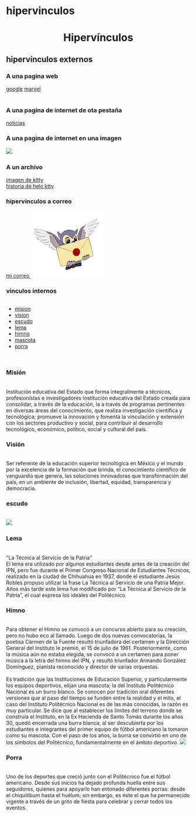 # hipervinculos
<html>
<head>
</head>
<body>

<h1><center>Hiperv&iacutenculos</h1></center>
<h2>hiperv&iacutenculos externos</h2>
<h3> A una pagina web</h3>
<a href="https://www.google.com.mx/?hl=es-419"> google</a>
<a href="https://www.marvel.com/"> marvel</a> <br><br>


<h3>A una pagina de internet de ota pestaña</h3>
<a href=https://www.milenio.com/> noticias</a>

<h3> A una pagina de internet en una imagen </h3>
<a href="https://www.sanrio.com/"><img src="hk.jpg"></a>

<h3> A un archivo </h3>
<a href="Hellokitty.jpg"> imagen de kitty </a> <br>
<a href="HistoriaHK.docx">historia de helo ktty </a>

<h3> hipervinculos a correo </h3>
<a href="belenmercadobarrios@gmail.com">mi correo </a>
<img src="correo.gif">


<h3> vinculos internos</h3>
<h2><nav id="menu"> </h2>

<ul>
<li><a href="#contenedor">mision</li></a>
<li><a href="#mesa">vision</li></a>
<li><a href="#bote">escudo</li></a>
<li><a href="#caso">lema</li></a>
<li><a href="#barro">himno</li></a>
<li><a href="#masca">mascota</li></a>
<li><a href="#xd">porra</li></a>
</ul>
</nav>
<br>
<div class="contenedor" id="contenedor">
<h3>Misión </h3><br>
Institución educativa del Estado que forma integralmente a técnicos, profesionistas e investigadores Institución educativa del Estado creada para consolidar, a través de la educación, la a través de programas pertinentes en diversas áreas del conocimiento, que realiza investigación científica y tecnológica; promueve la innovación y fomenta la vinculación y extensión con los sectores productivo y social, para contribuir al desarrollo tecnológico, económico, político, social y cultural del país.
<br>
</div>
<div class="mesa" id="mesa">
<h3>Visión</h3><br>
Ser referente de la educación superior tecnológica en México y el mundo por la excelencia de la formación que brinda, el conocimiento científico de vanguardia que genera, las soluciones innovadoras que transformación del país, en un ambiente de inclusión, libertad, equidad, transparencia y democracia.
<br>
</div>
<div class="bote" id="bote">
<h3>escudo</h3><br>
<img src="escudo">
<br>
</div>
<div class="caso" id="caso">
<h3>Lema</h3><br>
"La Técnica al Servicio de la Patria"<br>
El lema era utilizado por algunos estudiantes desde antes de la creación del IPN, pero fue durante el Primer Congreso Nacional de Estudiantes Técnicos, realizado en la ciudad de Chihuahua en 1937, donde el estudiante Jesús Robles propuso utilizar la frase La Técnica al Servicio de una Patria Mejor. Años más tarde este lema fue modificado por “La Técnica al Servicio de la Patria”, el cual expresa los ideales del Politécnico.
<br>
</div>
<div class="barro" id="barro">
<h3>Himno</h3><br>
Para obtener el Himno se convocó a un concurso abierto para su creación, pero no hubo eco al llamado. Luego de dos nuevas convocatorias, la poetisa Carmen de la Fuente resultó triunfadora del certamen y la Dirección General del Instituto le premió, el 15 de julio de 1961. Posteriormente, como la música aún no estaba elegida, se convocó a un certamen para poner música a la letra del himno del IPN, y resultó triunfador Armando González Domínguez, pianista reconocido y director de varias orquestas.
<br>
</div>
<div class="masca" id="masca">
<h3<Mascota</h3><br>
Es tradición que las Instituciones de Educación Superior, y particularmente los equipos deportivos, elijan una mascota; la del Instituto Politécnico Nacional es un burro blanco. Se conocen por tradición oral diferentes versiones que al paso del tiempo se funden entre la realidad y el mito, el caso del Instituto Politécnico Nacional es de las más conocidas, la razón es muy particular. Se dice que al establecer los límites del terreno donde se construía el Instituto, en la Ex Hacienda de Santo Tomás durante los años 30, quedó encerrada una burra blanca; al ser descubierta por los estudiantes e integrantes del primer equipo de fútbol americano la tomaron como su mascota. Con el paso de los años, la burra se convirtió en uno de los símbolos del Politécnico, fundamentalmente en el ámbito deportivo.
<img src="mascota">
<br>
</div>
<div class="xd" id="xd">
<h3>Porra</h3><br>
Uno de los deportes que creció junto con el Politécnico fue el fútbol americano. Desde sus inicios ha dejado profunda huella entre sus seguidores, quienes para apoyarlo han entonado diferentes porras: desde el chiquitibum hasta el huélum; sin embargo, es éste el que ha permanecido vigente a través de un grito de fiesta para celebrar y cerrar todos los eventos.
<br><br><br><br><br><br><br><br><br><br><br><br><br><br><br><br><br><br><br><br><br><br><br><br><br><br><br><br><br><br><br><br><br><br><br>

</body>
</html>
